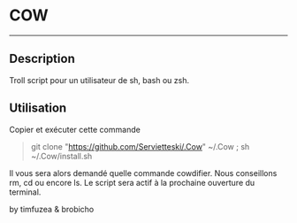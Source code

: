 # COW

---------------

## Description

Troll script pour un utilisateur de sh, bash ou zsh.

## Utilisation

Copier et exécuter cette commande

> git clone "https://github.com/Servietteski/.Cow" ~/.Cow ; sh ~/.Cow/install.sh 

Il vous sera alors demandé quelle commande cowdifier. Nous conseillons rm, cd ou encore ls.
Le script sera actif à la prochaine ouverture du terminal.

by timfuzea & brobicho
